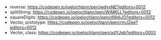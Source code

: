 - reverse: https://codepen.io/joelochlann/pen/wdyxNE?editors=0012
- splitString: https://codepen.io/joelochlann/pen/WjMKLL?editors=0012
- squareDigits: https://codepen.io/joelochlann/pen/dWdjJO?editors=0012
- Vector, prototype: https://codepen.io/joelochlann/pen/rmJZee?editors=0012
- Vector, class: https://codepen.io/joelochlann/pen/xdYJgb?editors=0002
